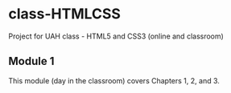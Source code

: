 # class-HTMLCSS

Project for UAH class - HTML5 and CSS3 (online and classroom)

## Module 1

This module (day in the classroom) covers Chapters 1, 2, and 3.
